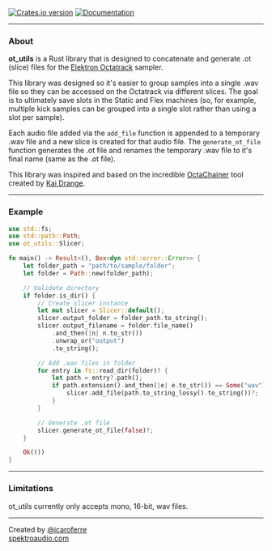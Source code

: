 [![Crates.io version][crate-img]][crate] [![Documentation][docs-img]][docs]

----

### About

**ot_utils** is a Rust library that is designed to concatenate and generate .ot (slice) files for the [Elektron Octatrack](https://www.elektron.se/products/octatrack-mkii/) sampler.

This library was designed so it's easier to group samples into a single .wav file so they can be accessed on the Octatrack via different slices. The goal is to ultimately save slots in the Static and Flex machines (so, for example, multiple kick samples can be grouped into a single slot rather than using a slot per sample).
 
Each audio file added via the ```add_file``` function is appended to a temporary .wav file and a new slice is created for that audio file.
The ```generate_ot_file``` function generates the .ot file and renames the temporary .wav file to it's final name (same as the .ot file).

This library was inspired and based on the incredible [OctaChainer](https://github.com/KaiDrange/OctaChainer) tool created by [Kai Drange](https://github.com/KaiDrange). 

----

### Example

```rust
use std::fs;
use std::path::Path;
use ot_utils::Slicer;

fn main() -> Result<(), Box<dyn std::error::Error>> {
    let folder_path = "path/to/sample/folder";
    let folder = Path::new(folder_path);

    // Validate directory
    if folder.is_dir() {
        // Create slicer instance
        let mut slicer = Slicer::default();
        slicer.output_folder = folder_path.to_string();
        slicer.output_filename = folder.file_name()
            .and_then(|n| n.to_str())
            .unwrap_or("output")
            .to_string();

        // Add .wav files in folder
        for entry in fs::read_dir(folder)? {
            let path = entry?.path();
            if path.extension().and_then(|e| e.to_str()) == Some("wav") {
                slicer.add_file(path.to_string_lossy().to_string())?;
            }
        }

        // Generate .ot file
        slicer.generate_ot_file(false)?;
    }

    Ok(())
}
```

---

### Limitations

ot_utils currently only accepts mono, 16-bit, wav files.

----

Created by [@icaroferre](http://instagram.com/icaroferre)  
[spektroaudio.com](http://spektroaudio.com)

[crate]:         https://crates.io/crates/ot_utils
[crate-img]:     https://img.shields.io/crates/v/ot_utils.svg
[docs-img]:      https://img.shields.io/badge/docs-online-blue.svg
[docs]:          https://docs.rs/ot_utils/
